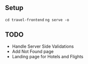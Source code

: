 ## Setup

`cd travel-frontend` 
`ng serve -o`

## TODO

- Handle Server Side Validations
- Add Not Found page
- Landing page for Hotels and Flights
